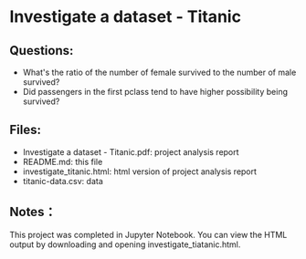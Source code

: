 # Investigate a dataset - Titanic

## Questions:
* What's the ratio of the number of female survived to the number of male survived?
* Did passengers in the first pclass tend to have higher possibility being survived?

## Files:
* Investigate a dataset - Titanic.pdf: project analysis report
* README.md: this file
* investigate_titanic.html: html version of project analysis report
* titanic-data.csv: data

## Notes：
This project was completed in Jupyter Notebook. You can view the HTML output by downloading and opening investigate_tiatanic.html.
